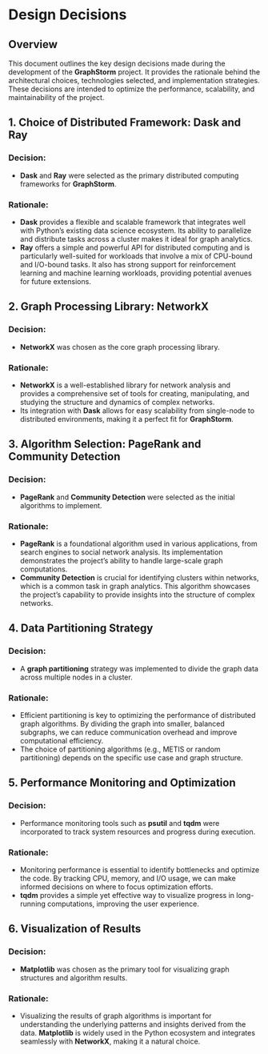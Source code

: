# Design Decisions

## Overview

This document outlines the key design decisions made during the development of the **GraphStorm** project. It provides the rationale behind the architectural choices, technologies selected, and implementation strategies. These decisions are intended to optimize the performance, scalability, and maintainability of the project.

## 1. Choice of Distributed Framework: Dask and Ray

### Decision:
- **Dask** and **Ray** were selected as the primary distributed computing frameworks for **GraphStorm**.

### Rationale:
- **Dask** provides a flexible and scalable framework that integrates well with Python’s existing data science ecosystem. Its ability to parallelize and distribute tasks across a cluster makes it ideal for graph analytics.
- **Ray** offers a simple and powerful API for distributed computing and is particularly well-suited for workloads that involve a mix of CPU-bound and I/O-bound tasks. It also has strong support for reinforcement learning and machine learning workloads, providing potential avenues for future extensions.

## 2. Graph Processing Library: NetworkX

### Decision:
- **NetworkX** was chosen as the core graph processing library.

### Rationale:
- **NetworkX** is a well-established library for network analysis and provides a comprehensive set of tools for creating, manipulating, and studying the structure and dynamics of complex networks.
- Its integration with **Dask** allows for easy scalability from single-node to distributed environments, making it a perfect fit for **GraphStorm**.

## 3. Algorithm Selection: PageRank and Community Detection

### Decision:
- **PageRank** and **Community Detection** were selected as the initial algorithms to implement.

### Rationale:
- **PageRank** is a foundational algorithm used in various applications, from search engines to social network analysis. Its implementation demonstrates the project’s ability to handle large-scale graph computations.
- **Community Detection** is crucial for identifying clusters within networks, which is a common task in graph analytics. This algorithm showcases the project’s capability to provide insights into the structure of complex networks.

## 4. Data Partitioning Strategy

### Decision:
- A **graph partitioning** strategy was implemented to divide the graph data across multiple nodes in a cluster.

### Rationale:
- Efficient partitioning is key to optimizing the performance of distributed graph algorithms. By dividing the graph into smaller, balanced subgraphs, we can reduce communication overhead and improve computational efficiency.
- The choice of partitioning algorithms (e.g., METIS or random partitioning) depends on the specific use case and graph structure.

## 5. Performance Monitoring and Optimization

### Decision:
- Performance monitoring tools such as **psutil** and **tqdm** were incorporated to track system resources and progress during execution.

### Rationale:
- Monitoring performance is essential to identify bottlenecks and optimize the code. By tracking CPU, memory, and I/O usage, we can make informed decisions on where to focus optimization efforts.
- **tqdm** provides a simple yet effective way to visualize progress in long-running computations, improving the user experience.

## 6. Visualization of Results

### Decision:
- **Matplotlib** was chosen as the primary tool for visualizing graph structures and algorithm results.

### Rationale:
- Visualizing the results of graph algorithms is important for understanding the underlying patterns and insights derived from the data. **Matplotlib** is widely used in the Python ecosystem and integrates seamlessly with **NetworkX**, making it a natural choice.
